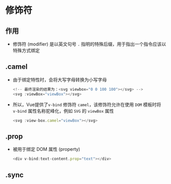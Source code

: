 # 修饰符

## 作用

+ 修饰符 (modifier) 是以英文句号 `.` 指明的特殊后缀，用于指出一个指令应该以特殊方式绑定

## .camel

+ 由于绑定特性时，会将大写字母转换为小写字母

  ```js
  <!-- 最终渲染的结果为：<svg viewbox="0 0 100 100"></svg> -->
  <svg :viewBox="viewBox"></svg>
  ```

+ 所以，Vue提供了`v-bind` 修饰符 `camel`，该修饰符允许在使用 `DOM` 模板时将 `v-bind` 属性名称驼峰化，例如 `SVG` 的 `viewBox` 属性

  ```js
  <svg :view-box.camel="viewBox"></svg>
  ```

## .prop

+ 被用于绑定 DOM 属性 (property)

  ```js
  <div v-bind:text-content.prop="text"></div>
  ```

## .sync
